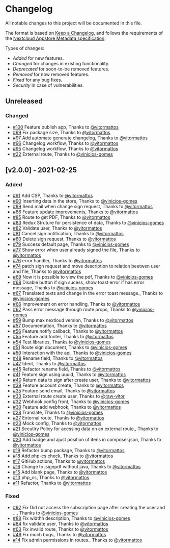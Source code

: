 # Changelog

All notable changes to this project will be documented in this file.

The format is based on [Keep a Changelog](https://keepachangelog.com/en/1.0.0/), and follows the requirements of the [Nextcloud Appstore Metadata specification](https://nextcloudappstore.readthedocs.io/en/latest/developer.html#changelog).

Types of changes:
- *Added* for new features.
- *Changed* for changes in existing functionality.
- *Deprecated* for soon-to-be removed features.
- *Removed* for now removed features.
- *Fixed* for any bug fixes.
- *Security* in case of vulnerabilities. 

<!-- changelog-linker -->

## Unreleased

### Changed

- [#100] Feature publish app, Thanks to [@vitormattos]
- [#99] Fix package size, Thanks to [@vitormattos]
- [#97] Add automate generate changelog, Thanks to [@vitormattos]
- [#96] Changelog workflow, Thanks to [@vitormattos]
- [#95] Changelog workflow, Thanks to [@vitormattos]
- [#22] External route, Thanks to [@vinicios-gomes]

## [v2.0.0] - 2021-02-25

### Added

- [#91] Add CSP, Thanks to [@vitormattos]
- [#90] Inserting data in the store, Thanks to [@vinicios-gomes]
- [#89] Send mail when change sign request, Thanks to [@vitormattos]
- [#86] Feature update improvements, Thanks to [@vitormattos]
- [#85] Route to get PDF, Thanks to [@vitormattos]
- [#83] Redux Struture for persistence of data, Thanks to [@vinicios-gomes]
- [#82] Validate user, Thanks to [@vitormattos]
- [#81] Cancel sign notification, Thanks to [@vitormattos]
- [#80] Delete sign request, Thanks to [@vitormattos]
- [#79] Success default page, Thanks to [@vinicios-gomes]
- [#77] Show error when user already signed the file, Thanks to [@vitormattos]
- [#76] error handler, Thanks to [@vitormattos]
- [#74] patch sign request and move description to relation beetwen user and file, Thanks to [@vitormattos]
- [#69] Now it is possible to view the pdf, Thanks to [@vinicios-gomes]
- [#68] Disable button if sign sucess, show toast error if has error message, Thanks to [@vinicios-gomes]
- [#67] Translated texts and change in the error toast message., Thanks to [@vinicios-gomes]
- [#66] Improvement on error handling, Thanks to [@vitormattos]
- [#62] Pass error message through route props, Thanks to [@vinicios-gomes]
- [#59] Bump max nextloud version, Thanks to [@vitormattos]
- [#57] Documentation, Thanks to [@vitormattos]
- [#56] Feature notify callback, Thanks to [@vitormattos]
- [#55] Feature add footer, Thanks to [@vitormattos]
- [#54] Test libraries, Thanks to [@vinicios-gomes]
- [#51] Route sign document, Thanks to [@vinicios-gomes]
- [#50] Interaction with the api, Thanks to [@vinicios-gomes]
- [#48] Rename field, Thanks to [@vitormattos]
- [#47] Ident, Thanks to [@vitormattos]
- [#45] Refactor rename field, Thanks to [@vitormattos]
- [#41] Feature sign using uuuid, Thanks to [@vitormattos]
- [#40] Return data to sign after create user, Thanks to [@vitormattos]
- [#39] Feature account create, Thanks to [@vitormattos]
- [#35] Feature send email, Thanks to [@vitormattos]
- [#33] External route create user, Thanks to [@raw-vitor]
- [#32] Webhook config front, Thanks to [@vinicios-gomes]
- [#30] Feature add webhook, Thanks to [@vitormattos]
- [#28] Translate, Thanks to [@vinicios-gomes]
- [#27] External route, Thanks to [@vitormattos]
- [#23] Mock config, Thanks to [@vitormattos]
- [#21] Secutiry Policy for acessing data on an external route., Thanks to [@vinicios-gomes]
- [#20] Add badge and ajust position of itens in composer.json, Thanks to [@vitormattos]
- [#19] Refactor bump package, Thanks to [@vitormattos]
- [#18] Add php-cs check, Thanks to [@vitormattos]
- [#17] GitHub actions, Thanks to [@vitormattos]
- [#16] Change to jsignpdf without java, Thanks to [@vitormattos]
- [#15] Add blank page, Thanks to [@vitormattos]
- [#13] php_cs, Thanks to [@vitormattos]
- [#11] Refactor, Thanks to [@vitormattos]

### Fixed

- [#92] Fix Did not access the subscription page after creating the user and …, Thanks to [@vinicios-gomes]
- [#88] Fix widthh description, Thanks to [@vinicios-gomes]
- [#84] fix validate user, Thanks to [@vitormattos]
- [#63] Fix invalid route, Thanks to [@vitormattos]
- [#49] Fix much bugs, Thanks to [@vitormattos]
- [#14] Fix admin permissions in routes., Thanks to [@vitormattos]

[@vitormattos]: https://github.com/vitormattos
[@vinicios-gomes]: https://github.com/vinicios-gomes
[@raw-vitor]: https://github.com/raw-vitor
[#96]: https://github.com/LibreSign/libresign/pull/96
[#95]: https://github.com/LibreSign/libresign/pull/95
[#92]: https://github.com/LibreSign/libresign/pull/92
[#91]: https://github.com/LibreSign/libresign/pull/91
[#90]: https://github.com/LibreSign/libresign/pull/90
[#89]: https://github.com/LibreSign/libresign/pull/89
[#88]: https://github.com/LibreSign/libresign/pull/88
[#86]: https://github.com/LibreSign/libresign/pull/86
[#85]: https://github.com/LibreSign/libresign/pull/85
[#84]: https://github.com/LibreSign/libresign/pull/84
[#83]: https://github.com/LibreSign/libresign/pull/83
[#82]: https://github.com/LibreSign/libresign/pull/82
[#81]: https://github.com/LibreSign/libresign/pull/81
[#80]: https://github.com/LibreSign/libresign/pull/80
[#79]: https://github.com/LibreSign/libresign/pull/79
[#77]: https://github.com/LibreSign/libresign/pull/77
[#76]: https://github.com/LibreSign/libresign/pull/76
[#74]: https://github.com/LibreSign/libresign/pull/74
[#69]: https://github.com/LibreSign/libresign/pull/69
[#68]: https://github.com/LibreSign/libresign/pull/68
[#67]: https://github.com/LibreSign/libresign/pull/67
[#66]: https://github.com/LibreSign/libresign/pull/66
[#63]: https://github.com/LibreSign/libresign/pull/63
[#62]: https://github.com/LibreSign/libresign/pull/62
[#59]: https://github.com/LibreSign/libresign/pull/59
[#57]: https://github.com/LibreSign/libresign/pull/57
[#56]: https://github.com/LibreSign/libresign/pull/56
[#55]: https://github.com/LibreSign/libresign/pull/55
[#54]: https://github.com/LibreSign/libresign/pull/54
[#51]: https://github.com/LibreSign/libresign/pull/51
[#50]: https://github.com/LibreSign/libresign/pull/50
[#49]: https://github.com/LibreSign/libresign/pull/49
[#48]: https://github.com/LibreSign/libresign/pull/48
[#47]: https://github.com/LibreSign/libresign/pull/47
[#45]: https://github.com/LibreSign/libresign/pull/45
[#41]: https://github.com/LibreSign/libresign/pull/41
[#40]: https://github.com/LibreSign/libresign/pull/40
[#39]: https://github.com/LibreSign/libresign/pull/39
[#35]: https://github.com/LibreSign/libresign/pull/35
[#33]: https://github.com/LibreSign/libresign/pull/33
[#32]: https://github.com/LibreSign/libresign/pull/32
[#30]: https://github.com/LibreSign/libresign/pull/30
[#28]: https://github.com/LibreSign/libresign/pull/28
[#27]: https://github.com/LibreSign/libresign/pull/27
[#23]: https://github.com/LibreSign/libresign/pull/23
[#22]: https://github.com/LibreSign/libresign/pull/22
[#21]: https://github.com/LibreSign/libresign/pull/21
[#20]: https://github.com/LibreSign/libresign/pull/20
[#19]: https://github.com/LibreSign/libresign/pull/19
[#18]: https://github.com/LibreSign/libresign/pull/18
[#17]: https://github.com/LibreSign/libresign/pull/17
[#16]: https://github.com/LibreSign/libresign/pull/16
[#15]: https://github.com/LibreSign/libresign/pull/15
[#14]: https://github.com/LibreSign/libresign/pull/14
[#13]: https://github.com/LibreSign/libresign/pull/13
[#11]: https://github.com/LibreSign/libresign/pull/11
[#100]: https://github.com/LibreSign/libresign/pull/100
[#99]: https://github.com/LibreSign/libresign/pull/99
[#97]: https://github.com/LibreSign/libresign/pull/97
